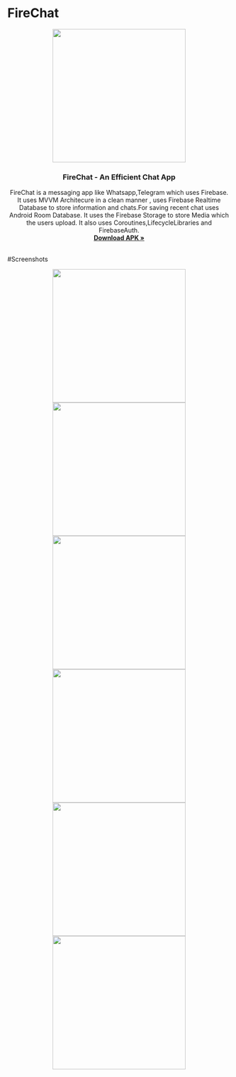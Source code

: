 # FireChat
 
<p align="center">
  <img height=300px src="https://firebasestorage.googleapis.com/v0/b/firechat-931d2.appspot.com/o/GithubContent%2Ffirechatapplogo.png?alt=media&token=4afce40f-a9ee-47cb-869d-0aef5933e544"> 
  <h3 align="center">FireChat - An Efficient Chat App</h3>
  <p align="center">
    FireChat is a messaging app like Whatsapp,Telegram which uses Firebase.
    <br />
    It uses MVVM Architecure in a clean manner , uses Firebase Realtime Database to store information and chats.For saving recent chat uses Android Room Database. It uses the Firebase Storage to store Media which the users upload. It also uses Coroutines,LifecycleLibraries and FirebaseAuth. 
    <br />
    <a href="https://drive.google.com/file/d/1u6zhnIhQPF4VQlSp3RUROxe4rjgbbynd/view"><strong>Download APK »</strong></a>
    <br />
    <br />
    
  </p>

</p>

<p align = "center" >

</p>

#Screenshots
<p align="center">

<img height=300px src="https://firebasestorage.googleapis.com/v0/b/firechat-931d2.appspot.com/o/GithubContent%2FScreenshot_20220120-202813.jpg?alt=media&token=457fe28b-b2bf-4008-9ccc-b35db38c065d"> 
<img height=300px src="https://firebasestorage.googleapis.com/v0/b/firechat-931d2.appspot.com/o/GithubContent%2FScreenshot_20220120-202647.jpg?alt=media&token=a66e433d-1c50-46f6-86b0-fa408864f229"> 
<img height=300px src="https://firebasestorage.googleapis.com/v0/b/firechat-931d2.appspot.com/o/GithubContent%2FScreenshot_20220120-202628.jpg?alt=media&token=df090d3f-f68a-4cc0-8ca5-e8274c3cb85a"> 
 <img height=300px src="https://firebasestorage.googleapis.com/v0/b/firechat-931d2.appspot.com/o/GithubContent%2FScreenshot_20220126-002659.jpg?alt=media&token=44e6f44b-8386-4770-87e0-9979919a1c05"> 
<img height=300px src="https://firebasestorage.googleapis.com/v0/b/firechat-931d2.appspot.com/o/GithubContent%2FScreenshot_20220120-202649.jpg?alt=media&token=dbaafb6a-b629-4f5c-88f6-af672d601a8a"> 
 <img height=300px src="https://firebasestorage.googleapis.com/v0/b/firechat-931d2.appspot.com/o/GithubContent%2FScreenshot_20220126-002631.jpg?alt=media&token=590de8a2-1ba1-4b83-b8e5-1437f8cb0d08"> 
</p>
